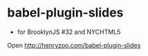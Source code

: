 # babel-plugin-slides

- for BrooklynJS #32 and NYCHTML5

Open http://henryzoo.com/babel-plugin-slides
